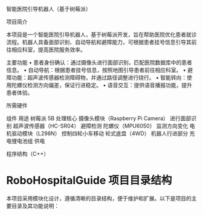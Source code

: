 智能医院引导机器人（基于树莓派）

项目简介

本项目是一个智能医院引导机器人，基于树莓派开发，旨在帮助医院优化患者就诊流程。机器人具备面部识别、自动导航和避障能力，可根据患者挂号信息引导其前往相应科室，提高医院服务效率。

主要功能 
• 患者身份确认：通过摄像头进行面部识别，匹配医院数据库中的患者信息。 
• 自动导航：根据患者挂号信息，按照地图引导患者前往相应科室。 
• 避障功能：超声波传感器检测障碍物，并通过路径调整进行绕行。 
• 智能转向：使用陀螺仪检测方向偏差，保证行进稳定。 
• 语音交互：提供语音播报功能，提升患者体验。

所需硬件

组件	用途
树莓派 5B	处理核心
摄像头模块（Raspberry Pi Camera）	进行面部识别
超声波传感器（HC-SR04）	避障检测
陀螺仪（MPU6050）	监测方向变化
电机驱动模块（L298N）	控制四轮小车移动
轮式底盘（4WD）	机器人行进部分
充电锂电池组	供电

程序结构（C++）

# RoboHospitalGuide 项目目录结构

本项目采用模块化设计，遵循清晰的目录结构，便于维护和扩展。以下是项目的主要目录及其功能说明：


